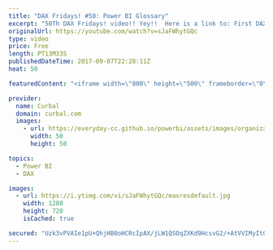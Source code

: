 ```yaml
---
title: "DAX Fridays! #50: Power BI Glossary"
excerpt: "50Th DAX Fridays! video!! Yey!!  Here is a link to: First DAX Friday video: https://www.youtube.com/watch?v=vcYz0XPklXg&index=3&list=PLDz00l_jz6zym_YP8ZW11o52niGfCP8pN  DAX Fridays Survey: https://1drv.ms/xs/s!Ar8CDNp8cGTcgjaHonN82T8I1jQT  Power BI Glossary: https://curbal.com/blogglossary  PREVIOUS"
originalUrl: https://youtube.com/watch?v=sJaFWhytGQc
type: video
price: Free
length: PT13M33S
publishedDateTime: 2017-09-07T22:28:11Z
heat: 50

featuredContent: "<iframe width=\"800\" height=\"500\" frameborder=\"0\" src=\"https://www.youtube.com/embed/sJaFWhytGQc\" allow=\"accelerometer; autoplay; encrypted-media; gyroscope; picture-in-picture\" allowfullscreen></iframe>"

provider:
  name: Curbal
  domain: curbal.com
  images:
    - url: https://everyday-cc.github.io/powerbi/assets/images/organizations/curbal.com-50x50.jpg
      width: 50
      height: 50

topics:
  - Power BI
  - DAX

images:
  - url: https://i.ytimg.com/vi/sJaFWhytGQc/maxresdefault.jpg
    width: 1280
    height: 720
    isCached: true

secured: "Uzk3vPVAIe1pU+QhjHB0oHCRcIpAX/jLW1QSOqZXKd9HcsvG2/+AtVVIMyItG+6ceZcoDOZGeLqHqkiL2Tnj+LuSYa5vRAKOZ/iH9Kg4hXZPUg8U1QnDQr+0I4NlkNAQbs8+MQgDPZaMaaaK67QjM6urekLVH/j3vIk/NS94QrMyr18Lyk6J+D1n7wombeBJ0FRIh87331rSj6jn3UYMxyTIFD6vGW16zXLD62lgOw60NorXm0DvwpBIJXm6MpZ7+I0lKMgAA4Lsw5wmrPLuvQZm/LlCHtYq7QeFi9tKkUuf3828O4uuBdJoH0o0Ez/bh/pIhEHMWykyyP3PAQhbr2SwbL9VTpO57ZJiEh6iaJnJmbAfra6kNfysWproncyLle6QCemKY+FNJwdVcSIxlxfwIzyN4DBTE6ZrJJjV/4k=;A1875oTCobpKHmHz78sapw=="
---
```


